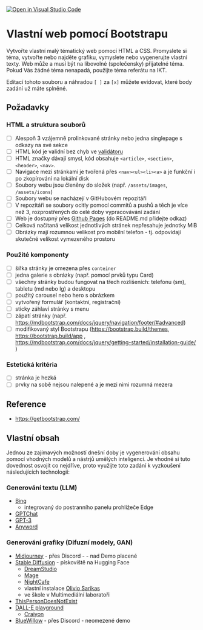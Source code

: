 [![Open in Visual Studio Code](https://classroom.github.com/assets/open-in-vscode-c66648af7eb3fe8bc4f294546bfd86ef473780cde1dea487d3c4ff354943c9ae.svg)](https://classroom.github.com/online_ide?assignment_repo_id=10735298&assignment_repo_type=AssignmentRepo)
# Vlastní web pomocí Bootstrapu

Vytvořte vlastní malý tématický web pomocí HTML a CSS. Promyslete si téma, vytvořte nebo najděte grafiku, vymyslete nebo vygenerujte vlastní texty. Web může a musí být na libovolné (společensky) přijatelné téma. Pokud Vás žádné téma nenapadá, použijte téma referátu na IKT.

Editací tohoto souboru a náhradou ``[ ]`` za ``[x]`` můžete evidovat, které body zadání už máte splněné.

## Požadavky

### HTML a struktura souborů

* [ ] Alespoň 3 vzájemně prolinkované stránky nebo jedna singlepage s odkazy na své sekce
* [ ] HTML kód je validní bez chyb ve [validátoru](https://validator.w3.org/)
* [ ] HTML značky dávají smysl, kód obsahuje ``<article>``, ``<section>``, ``<header>``, ``<nav>``.
* [ ] Navigace mezi stránkami je tvořená přes ``<nav><ul><li><a>`` a je funkční i po zkopírování na lokální disk
* [ ] Soubory webu jsou členěny do složek (např. ``/assets/images``, ``/assets/icons``)
* [ ] Soubory webu se nacházejí v GitHubovém repozitáři
* [ ] V repozitáři se soubory ocitly pomocí commitů a pushů a těch je více než 3, rozprostřených do celé doby vypracovávání zadání
* [ ] Web je dostupný přes [Github Pages](https://pages.github.com/) (do README.md přidejte odkaz)
* [ ] Celková načítaná velikost jednotlivých stránek nepřesahuje jednotky MiB
* [ ] Obrázky mají rozumnou velikost pro mobilní telefon - tj. odpovídají skutečné velikost vymezeného prostoru

### Použité komponenty

* [ ] šířka stránky je omezena přes ``conteiner``
* [ ] jedna galerie s obrázky (např. pomocí prvků typu Card)
* [ ] všechny stránky budou fungovat na třech rozlišeních: telefonu (sm), tabletu (md nebo lg) a desktopu
* [ ] použitý carousel nebo hero s obrázkem
* [ ] vytvořený formulář (kontaktní, registrační)
* [ ] sticky záhlaví stránky s menu
* [ ] zápatí stránky (např. https://mdbootstrap.com/docs/jquery/navigation/footer/#advanced)
* [ ] modifikovaný styl Bootstrapu (https://bootstrap.build/themes, https://bootstrap.build/app , https://mdbootstrap.com/docs/jquery/getting-started/installation-guide/ )

### Estetická kritéria
* [ ] stránka je hezká
* [ ] prvky na sobě nejsou nalepené a je mezi nimi rozumná mezera

## Reference

* https://getbootstrap.com/

## Vlastní obsah

Jednou ze zajímavých možností dnešní doby je vygenerování obsahu pomocí vhodných modelů a nástrjů umělých inteligencí. Je vhodné si tuto dovednost osvojit co nejdříve, proto využijte toto zadání k vyzkoušení následujících technologií:

### Generování textu (LLM)

* [Bing](https://www.bing.com/#!)
    * integrovaný do postranního panelu prohlížeče Edge
* [GPTChat](https://chat.openai.com/)
* [GPT-3](https://platform.openai.com/playground)
* [Anyword](https://anyword.com/social-post-generator/)

### Generování grafiky (Difuzní modely, GAN)

* [Midjourney](https://www.midjourney.com/) - přes Discord - - nad Demo placené
* [Stable Diffusion](https://huggingface.co/spaces/stabilityai/stable-diffusion) - pískoviště na Hugging Face
    * [DreamStudio](https://beta.dreamstudio.ai/dream)
    * [Mage](https://www.mage.space/)
    * [NightCafe](https://creator.nightcafe.studio/stable-diffusion-image-generator)
    * vlastní instalace [Olivio Sarikas](https://www.youtube.com/watch?v=3cvP7yJotUM)
    * ve škole v Multimediální laboratoři
 * [ThisPersonDoesNotExist](https://thispersondoesnotexist.xyz/)
 * [DALL-E playground](https://playgroundai.com/)
     * [Craiyon](https://www.craiyon.com/)
 * [BlueWillow](https://www.bluewillow.ai/) - přes Discord - neomezené demo

